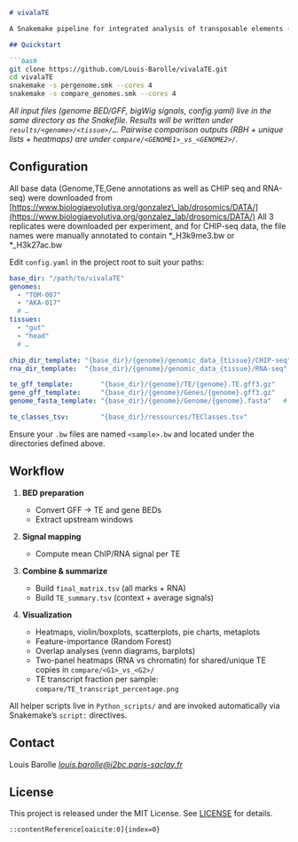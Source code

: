 ````markdown
# vivalaTE

A Snakemake pipeline for integrated analysis of transposable elements (TEs), chromatin marks, and RNA-seq across multiple genomes and tissues on a compute cluster.

## Quickstart

```bash
git clone https://github.com/Louis-Barolle/vivalaTE.git
cd vivalaTE
snakemake -s pergenome.smk --cores 4
snakemake -s compare_genomes.smk --cores 4

````

*All input files (genome BED/GFF, bigWig signals, config.yaml) live in the same directory as the Snakefile. Results will be written under `results/<genome>/<tissue>/…`. Pairwise comparison outputs (RBH + unique lists + heatmaps) are under `compare/<GENOME1>_vs_<GENOME2>/`.*

## Configuration

All base data (Genome,TE,Gene annotations as well as CHIP seq and RNA-seq) were downloaded from [https://www.biologiaevolutiva.org/gonzalez\_lab/drosomics/DATA/](https://www.biologiaevolutiva.org/gonzalez_lab/drosomics/DATA/)
All 3 replicates were downloaded per experiment, and for CHIP-seq data, the file names were manually annotated to contain \*\_H3k9me3.bw or \*\_H3k27ac.bw

Edit `config.yaml` in the project root to suit your paths:

```yaml
base_dir: "/path/to/vivalaTE"
genomes:
  - "TOM-007"
  - "AKA-017"
  # …
tissues:
  - "gut"
  - "head"
  # …

chip_dir_template: "{base_dir}/{genome}/genomic_data_{tissue}/CHIP-seq"
rna_dir_template:  "{base_dir}/{genome}/genomic_data_{tissue}/RNA-seq"

te_gff_template:       "{base_dir}/{genome}/TE/{genome}.TE.gff3.gz"
gene_gff_template:     "{base_dir}/{genome}/Genes/{genome}.gff3.gz"
genome_fasta_template: "{base_dir}/{genome}/Genome/{genome}.fasta"   # uncompressed .fasta

te_classes_tsv:        "{base_dir}/ressources/TEClasses.tsv"
```

Ensure your `.bw` files are named `<sample>.bw` and located under the directories defined above.

## Workflow

1. **BED preparation**

   * Convert GFF -> TE and gene BEDs
   * Extract upstream windows

2. **Signal mapping**

   * Compute mean ChIP/RNA signal per TE

3. **Combine & summarize**

   * Build `final_matrix.tsv` (all marks + RNA)
   * Build `TE_summary.tsv` (context + average signals)

4. **Visualization**

   * Heatmaps, violin/boxplots, scatterplots, pie charts, metaplots
   * Feature-importance (Random Forest)
   * Overlap analyses (venn diagrams, barplots)
   * Two-panel heatmaps (RNA vs chromatin) for shared/unique TE copies in `compare/<G1>_vs_<G2>/`
   * TE transcript fraction per sample: `compare/TE_transcript_percentage.png`

All helper scripts live in `Python_scripts/` and are invoked automatically via Snakemake’s `script:` directives.

## Contact

Louis Barolle <i>[louis.barolle@i2bc.paris-saclay.fr](mailto:louis.barolle@i2bc.paris-saclay.fr)</i>

## License

This project is released under the MIT License. See [LICENSE](LICENSE) for details.

```
::contentReference[oaicite:0]{index=0}
```
